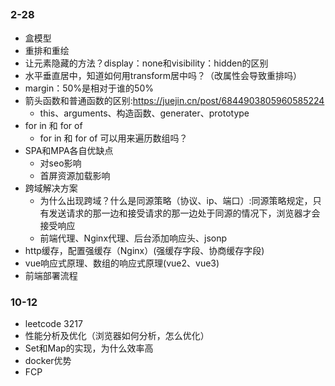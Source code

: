 
##

### 2-28
* 盒模型
* 重排和重绘
* 让元素隐藏的方法？display：none和visibility：hidden的区别
* 水平垂直居中，知道如何用transform居中吗？（改属性会导致重排吗）
* margin：50%是相对于谁的50%
* 箭头函数和普通函数的区别:https://juejin.cn/post/6844903805960585224
  * this、arguments、构造函数、generater、prototype
* for in 和 for of
  * for in 和 for of 可以用来遍历数组吗？
* SPA和MPA各自优缺点
  * 对seo影响
  * 首屏资源加载影响
* 跨域解决方案
  * 为什么出现跨域？什么是同源策略（协议、ip、端口）:同源策略规定，只有发送请求的那一边和接受请求的那一边处于同源的情况下，浏览器才会接受响应
  * 前端代理、Nginx代理、后台添加响应头、jsonp
* http缓存，配置强缓存（Nginx）(强缓存字段、协商缓存字段)
* vue响应式原理、数组的响应式原理(vue2、vue3)
* 前端部署流程


### 10-12
- leetcode 3217
- 性能分析及优化（浏览器如何分析，怎么优化）
- Set和Map的实现，为什么效率高
- docker优势
- FCP